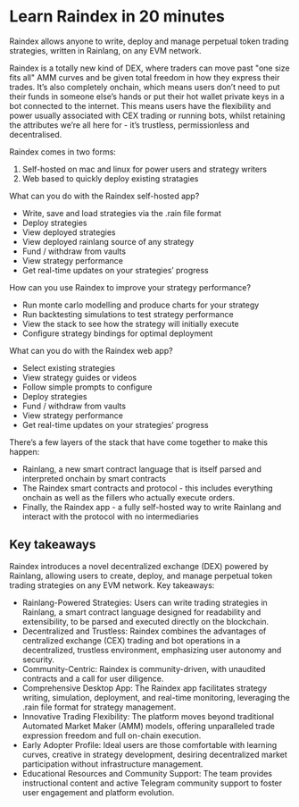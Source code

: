 # Learn Raindex in 20 minutes

Raindex allows anyone to write, deploy and manage perpetual token trading strategies, written in Rainlang, on any EVM network.

Raindex is a totally new kind of DEX, where traders can move past "one size fits all" AMM curves and be given total freedom in how they express their trades. It’s also completely onchain, which means users don’t need to put their funds in someone else’s hands or put their hot wallet private keys in a bot connected to the internet. This means users have the flexibility and power usually associated with CEX trading or running bots, whilst retaining the attributes we’re all here for - it’s trustless, permissionless and decentralised. 

Raindex comes in two forms:
1. Self-hosted on mac and linux for power users and strategy writers
2. Web based to quickly deploy existing stratagies

What can you do with the Raindex self-hosted app?
- Write, save and load strategies via the .rain file format
- Deploy strategies
- View deployed strategies
- View deployed rainlang source of any strategy
- Fund / withdraw from vaults
- View strategy performance
- Get real-time updates on your strategies’ progress

How can you use Raindex to improve your strategy performance?
- Run monte carlo modelling and produce charts for your strategy
- Run backtesting simulations to test strategy performance
- View the stack to see how the strategy will initially execute
- Configure strategy bindings for optimal deployment

What can you do with the Raindex web app?
- Select existing strategies
- View strategy guides or videos
- Follow simple prompts to configure
- Deploy strategies
- Fund / withdraw from vaults
- View strategy performance
- Get real-time updates on your strategies’ progress

There’s a few layers of the stack that have come together to make this happen:
- Rainlang, a new smart contract language that is itself parsed and interpreted onchain by smart contracts
- The Raindex smart contracts and protocol - this includes everything onchain as well as the fillers who actually execute orders.
- Finally, the Raindex app - a fully self-hosted way to write Rainlang and interact with the protocol with no intermediaries

## Key takeaways
Raindex introduces a novel decentralized exchange (DEX) powered by Rainlang, allowing users to create, deploy, and manage perpetual token trading strategies on any EVM network. Key takeaways:
- Rainlang-Powered Strategies: Users can write trading strategies in Rainlang, a smart contract language designed for readability and extensibility, to be parsed and executed directly on the blockchain.
- Decentralized and Trustless: Raindex combines the advantages of centralized exchange (CEX) trading and bot operations in a decentralized, trustless environment, emphasizing user autonomy and security.
- Community-Centric: Raindex is community-driven, with unaudited contracts and a call for user diligence.
- Comprehensive Desktop App: The Raindex app facilitates strategy writing, simulation, deployment, and real-time monitoring, leveraging the .rain file format for strategy management.
- Innovative Trading Flexibility: The platform moves beyond traditional Automated Market Maker (AMM) models, offering unparalleled trade expression freedom and full on-chain execution.
- Early Adopter Profile: Ideal users are those comfortable with learning curves, creative in strategy development, desiring decentralized market participation without infrastructure management.
- Educational Resources and Community Support: The team provides instructional content and active Telegram community support to foster user engagement and platform evolution.
